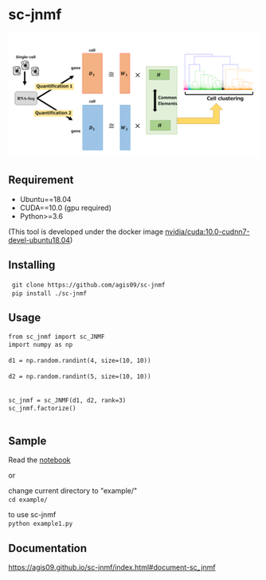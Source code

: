# sc-jnmf
![main_fig](/fig/fig.png)

## Requirement
- Ubuntu==18.04
- CUDA==10.0 (gpu required)
- Python>=3.6

(This tool is developed under the docker image [nvidia/cuda:10.0-cudnn7-devel-ubuntu18.04](https://hub.docker.com/layers/nvidia/cuda/10.0-cudnn7-devel-ubuntu18.04/images/sha256-3ce355415152dfc1eb9145d3d8bbb4b901de16b2a005b068ed48e5e182375a1d?context=explore))

## Installing
` git clone https://github.com/agis09/sc-jnmf`  
` pip install ./sc-jnmf`

## Usage
```python3
from sc_jnmf import sc_JNMF
import numpy as np

d1 = np.random.randint(4, size=(10, 10))

d2 = np.random.randint(5, size=(10, 10))


sc_jnmf = sc_JNMF(d1, d2, rank=3)
sc_jnmf.factorize()


```

## Sample
Read the [notebook](/example/example.ipynb)  

or  

change current directory to "example/"  
`cd example/ `  

to use sc-jnmf  
`python example1.py`  

## Documentation
https://agis09.github.io/sc-jnmf/index.html#document-sc_jnmf
